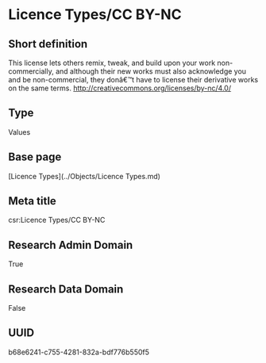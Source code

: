 # Licence Types/CC BY-NC
## Short definition
This license lets others remix, tweak, and build upon your work non-commercially, and although their new works must also acknowledge you and be non-commercial, they donâ€™t have to license their derivative works on the same terms. http://creativecommons.org/licenses/by-nc/4.0/
## Type
Values
## Base page
[Licence Types](../Objects/Licence Types.md)
## Meta title
csr:Licence Types/CC BY-NC
## Research Admin Domain
True
## Research Data Domain
False
## UUID
b68e6241-c755-4281-832a-bdf776b550f5
